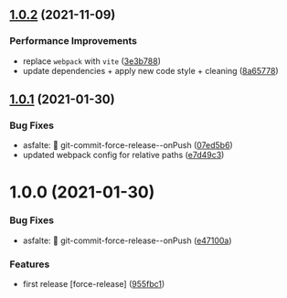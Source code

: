 ## [1.0.2](https://github.com/bamdadsabbagh/animation-canvas-smoke/compare/v1.0.1...v1.0.2) (2021-11-09)


### Performance Improvements

* replace `webpack` with `vite` ([3e3b788](https://github.com/bamdadsabbagh/animation-canvas-smoke/commit/3e3b7885511cd88ac96e1968ae7e4563c2b1bd56))
* update dependencies + apply new code style + cleaning ([8a65778](https://github.com/bamdadsabbagh/animation-canvas-smoke/commit/8a657781b17cc9c1329dc0cfd707309c7e3c98f7))

## [1.0.1](https://github.com/bamdadsabbagh/2d-canvas-smoke-animation/compare/v1.0.0...v1.0.1) (2021-01-30)


### Bug Fixes

* asfalte: 🔨 git-commit-force-release--onPush ([07ed5b6](https://github.com/bamdadsabbagh/2d-canvas-smoke-animation/commit/07ed5b601fe476f29153db23d38420b9463abe6f))
* updated webpack config for relative paths ([e7d49c3](https://github.com/bamdadsabbagh/2d-canvas-smoke-animation/commit/e7d49c3437ef6d182b691ab331d3a709f5b5aa1b))

# 1.0.0 (2021-01-30)


### Bug Fixes

* asfalte: 🔨 git-commit-force-release--onPush ([e47100a](https://github.com/bamdadsabbagh/2d-canvas-smoke-animation/commit/e47100a2e850a2288c5a4a93e9dfa8ef1caef686))


### Features

* first release [force-release] ([955fbc1](https://github.com/bamdadsabbagh/2d-canvas-smoke-animation/commit/955fbc10b27c4062f5bd25272c3f4a12db960293))

